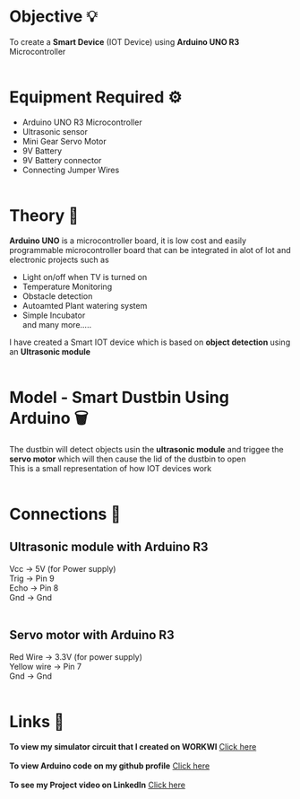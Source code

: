 # Objective 💡
To create a **Smart Device** (IOT Device) using **Arduino UNO R3** Microcontroller <br><br>
# Equipment Required ⚙️
- Arduino UNO R3 Microcontroller
- Ultrasonic sensor
- Mini Gear Servo Motor
- 9V Battery
- 9V Battery connector
- Connecting Jumper Wires <br><br>
# Theory 📖
**Arduino UNO** is a microcontroller board, it is low cost and easily programmable microcontroller board that can be integrated in alot of Iot and electronic projects such as <br>
- Light on/off when TV is turned on
- Temperature Monitoring
- Obstacle detection
- Autoamted Plant watering system
- Simple Incubator <br>
and many more.....<br>
 
I have created a Smart IOT device which is based on **object detection** using an **Ultrasonic module**<br><br>



# Model - Smart Dustbin Using Arduino 🗑️

The dustbin will detect objects usin the **ultrasonic module** and triggee the **servo motor** which will then cause the lid of the dustbin to open <br>
This is a small representation of how IOT devices work<br><br>

# Connections 🔌
## Ultrasonic module with Arduino R3
Vcc  -> 5V (for Power supply)<br>
Trig -> Pin 9<br>
Echo -> Pin 8<br>
Gnd  -> Gnd<br><br>
## Servo motor with Arduino R3
Red Wire    -> 3.3V (for power supply) <br>
Yellow wire -> Pin 7 <br>
Gnd         -> Gnd <br><br>








# Links 🔗


**To view my simulator circuit that I created on WORKWI** [Click here](https://wokwi.com/projects/338614110134469203)<br><br>
**To view Arduino code on my github profile** [Click here](https://github.com/RayanAhmed2000/IOT-Project-using-Arduino/blob/main/Arduino%20Code.cpp)<br><br>
**To see my Project video on LinkedIn** [Click here]()
